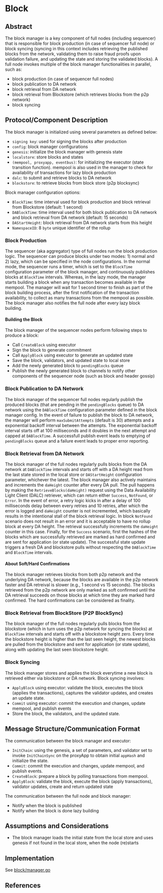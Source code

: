 # Block

## Abstract

The block manager is a key component of full nodes (including sequencer) that is responsible for block production (in case of sequencer full node) or block syncing (syncing in this context includes retrieving the published blocks from the network, validating them to raise fraud proofs upon validation failure, and updating the state and storing the validated blocks). A full node invokes multiple of the block manager functionalities in parallel, such as:

* block production (in case of sequencer full nodes)
* block publication to DA network
* block retrieval from DA network
* block retrieval from Blockstore (which retrieves blocks from the p2p network)
* block syncing

## Protocol/Component Description

The block manager is initialized using several parameters as defined below:

* `signing key`: used for signing the blocks after production
* `config`: block manager configurations
* `genesis`: initialize the block manager with genesis state
* `localstore`: store blocks and states
* `(mempool, proxyapp, eventbus)`: for initializing the executor (state transition function). mempool is also used in the manager to check for availability of transactions for lazy block production
* `dalc`: to submit and retrieve blocks to DA network  
* `blockstore`: to retrieve blocks from block store (p2p blocksync)

Block manager configuration options:

* `BlockTime`: time interval used for block production and block retrieval from Blockstore (default: 1 second)
* `DABlockTime`: time interval used for both block publication to DA network and block retrieval from DA network (default: 15 seconds)
* `DAStartHeight`: block retrieval from DA network starts from this height
* `NamespaceID`: 8 `byte` unique identifier of the rollup

### Block Production

The sequencer (aka aggregator) type of full nodes run the block production logic. The sequencer can produce blocks under two modes: 1) normal and 2) lazy, which can be specified in the node configurations. In the normal mode, the sequencer runs a timer, which is set to the `BlockTime` configuration parameter of the block manager, and continuously publishes blocks at `BlockTime` intervals. Whereas, in the lazy mode, the manager starts building a block when any transaction becomes available in the mempool. The manager will wait for 1 second timer to finish as part of the block building process, after the first notification of the transaction availability, to collect as many transactions from the mempool as possible. The block manager also notifies the full node after every lazy block building.

#### Building the Block

The block manager of the sequencer nodes perform following steps to produce a block:
* Call `CreateBlock` using executor
* Sign the block to generate commitment
* Call `ApplyBlock` using executor to generate an updated state
* Save the block, validators, and updated state to local store
* Add the newly generated block to `pendingBlocks` queue
* Publish the newly generated block to channels to notify other components of the sequencer node (such as block and header gossip)

### Block Publication to DA Network

The block manager of the sequencer full nodes regularly publish the produced blocks (that are pending in the `pendingBlocks` queue) to DA network using the `DABlockTime` configuration parameter defined in the block manager config. In the event of failure to publish the block to DA network, the manager will perform `maxSubmitAttempts` (default is 30) attempts and a exponential backoff interval between the attempts. The exponential backoff interval starts off at 100 milliseconds and it doubles in the next attempt and capped at `DABlockTime`. A successfull publish event leads to emptying of `pendingBlocks` queue and a failure event leads to proper error reporting.

### Block Retrieval from DA Network

The block manager of the full nodes regularly pulls blocks from the DA network at `DABlockTime` intervals and starts off with a DA height read from the last state stored in the local store or `DAStartHeight` configuration parameter, whichever the latest. The block manager also actively maintains and increments the `daHeight` counter after every DA pull. The pull happens by making the `RetrieveBlocks(daHeight)` request using the Data Availability Light Client (DALC) retriever, which can return either `Success`, `NotFound`, or `Error`. In the event of error, a retry logic kicks in after a delay of 100 milliseconds delay between every retries and 10 retries, after which the error is logged and `daHeight` counter is not incremented, which basically results in the intentional stall of the block retrieval logic. In block `NotFound` scenario does not result in an error and it is acceptable to have no rollup block at every DA height. The retrieval successfully increments the `daHeight` counter in this case. Finally, for the `Success` scenario, first the hashes of the blocks which are successfully retrieved are marked as hard confirmed and are sent for application (or state update). The successful state update triggers a fresh DA and blockstore pulls without respecting the `DABlockTime` and `BlockTime` intervals.

#### About Soft/Hard Confirmations

The block manager retrieves blocks from both p2p network and the underlying DA network, because the blocks are available in the p2p network faster and DA retreival is slower (e.g., 1 second vs 15 seconds). The blocks retrieved from the p2p network are only marked as soft confirmed until the DA retrieval succeeds on those blocks at which time they are marked hard confirmed. The hard confirmations can be considered as finality.

### Block Retrieval from BlockStore (P2P BlockSync)

The block manager of the full nodes regularly pulls blocks from the blockstore (which in turn uses the p2p network for syncing the blocks) at `BlockTime` intervals and starts off with a blockstore height zero. Every time the blockstore height is higher than the last seen height, the newest blocks are pulled from the blockstore and sent for application (or state update), along with updating the last seen blockstore height.

### Block Syncing

The block manager stores and applies the block everytime a new block is retrieved either via blockstore or DA network. Block syncing involves:

* `ApplyBlock` using executor: validate the block, executes the block (applies the transactions), captures the validator updates, and creates an update state.
* `Commit` using executor: commit the execution and changes, update mempool, and publish events
* Store the block, the validators, and the updated state.

## Message Structure/Communication Format

The communication between the block manager and executor:

* `InitChain`: using the genesis, a set of parameters, and validator set to invoke `InitChainSync` on the proxyApp to obtain initial `appHash` and initialize the state.
* `Commit`: commit the execution and changes, update mempool, and publish events.
* `CreateBlock`: prepare a block by polling transactions from mempool.
* `ApplyBlock`: validate the block, execute the block (apply transactions), validator updates, create and return updated state

The communication between the full node and block manager:

* Notify when the block is published
* Notify when the block is done lazy building

## Assumptions and Considerations

* The block manager loads the initial state from the local store and uses genesis if not found in the local store, when the node (re)starts

## Implementation

See [block/manager.go](https://github.com/rollkit/rollkit/blob/main/block/manager.go)

## References
